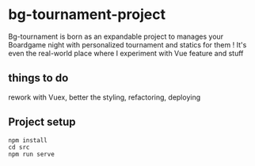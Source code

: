 # bg-tournament-project

Bg-tournament is born as an expandable project to manages your Boardgame night with personalized tournament and statics for them ! It's even the real-world place where I experiment with Vue feature and stuff

## things to do 

rework with Vuex, better the styling, refactoring, deploying

## Project setup
```
npm install
cd src 
npm run serve
```

